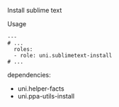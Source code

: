 Install sublime text

Usage
```
---
# ...
  roles:
  - role: uni.sublimetext-install
# ...
```

dependencies:
- uni.helper-facts
- uni.ppa-utils-install
